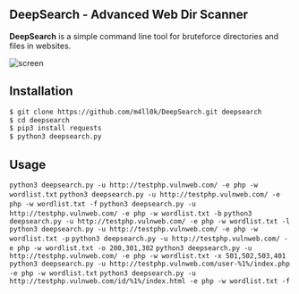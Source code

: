 DeepSearch - Advanced Web Dir Scanner 
--
__DeepSearch__ is a simple command line tool for bruteforce directories and files in websites.

![screen](https://raw.githubusercontent.com/m4ll0k/DeepSearch/master/screen.png)

Installation
--
```sh
$ git clone https://github.com/m4ll0k/DeepSearch.git deepsearch
$ cd deepsearch 
$ pip3 install requests
$ python3 deepsearch.py

```

Usage
--
`python3 deepsearch.py -u http://testphp.vulnweb.com/ -e php -w wordlist.txt`
`python3 deepsearch.py -u http://testphp.vulnweb.com/ -e php -w wordlist.txt -f`
`python3 deepsearch.py -u http://testphp.vulnweb.com/ -e php -w wordlist.txt -b`
`python3 deepsearch.py -u http://testphp.vulnweb.com/ -e php -w wordlist.txt -l`
`python3 deepsearch.py -u http://testphp.vulnweb.com/ -e php -w wordlist.txt -p`
`python3 deepsearch.py -u http://testphp.vulnweb.com/ -e php -w wordlist.txt -o 200,301,302`
`python3 deepsearch.py -u http://testphp.vulnweb.com/ -e php -w wordlist.txt -x 501,502,503,401`
`python3 deepsearch.py -u http://testphp.vulnweb.com/user-%1%/index.php -e php -w wordlist.txt`
`python3 deepsearch.py -u http://testphp.vulnweb.com/id/%1%/index.html -e php -w wordlist.txt -f`
